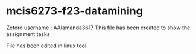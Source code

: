 # mcis6273-f23-datamining
Zetoro username : AAlamanda3617
This file has been created to show the assignment tasks

File has been edited in linux tool
